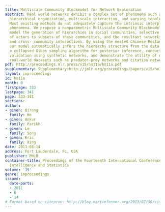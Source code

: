 ```yaml
---
title: Multiscale Community Blockmodel for Network Exploration
abstract: Real world networks exhibit a complex set of phenomena such as underlying
  hierarchical organization, multiscale interaction, and varying topologies of communities.
  Most existing methods do not adequately capture the intrinsic interplay among such
  phenomena. We propose a nonparametric Multiscale Community Blockmodel (MSCB) to
  model the generation of hierarchies in social communities, selective membership
  of actors to subsets of these communities, and the resultant networks due to within-
  and cross- community interactions. By using the nested Chinese Restaurant Process,
  our model automatically infers the hierarchy structure from the data. We develop
  a collapsed Gibbs sampling algorithm for posterior inference, conduct extensive
  validation using synthetic networks, and demonstrate the utility of our model in
  real-world datasets such as predator-prey networks and citation networks. [pdf][supplementary]
pdf: http://proceedings.mlr.press/v15/ho11a/ho11a.pdf
supplementary: Supplementary:http://jmlr.org/proceedings/papers/v15/ho11a/ho11aSupple.pdf
layout: inproceedings
id: ho11a
month: 0
firstpage: 333
lastpage: 341
page: 333-341
sections: 
author:
- given: Qirong
  family: Ho
- given: Ankur
  family: Parikh
- given: Le
  family: Song
- given: Eric
  family: Xing
date: 2011-06-14
address: Fort Lauderdale, FL, USA
publisher: PMLR
container-title: Proceedings of the Fourteenth International Conference on Artificial
  Intelligence and Statistics
volume: '15'
genre: inproceedings
issued:
  date-parts:
  - 2011
  - 6
  - 14
# Format based on citeproc: http://blog.martinfenner.org/2013/07/30/citeproc-yaml-for-bibliographies/
---
```

